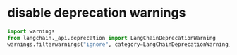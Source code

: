 # disable deprecation warnings

```python
import warnings
from langchain._api.deprecation import LangChainDeprecationWarning
warnings.filterwarnings("ignore", category=LangChainDeprecationWarning)
```

